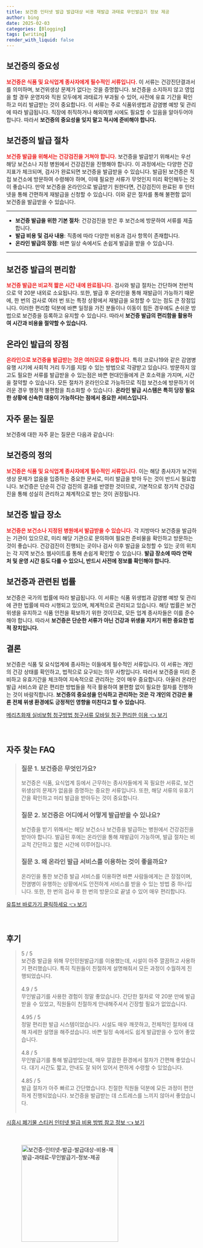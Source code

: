 ```yaml
---
title: 보건증 인터넷 발급 발급대상 비용 재발급 과태료 무인발급기 정보 제공
author: bing
date: 2025-02-03
categories: [Blogging]
tags: [writing]
render_with_liquid: false
---
```



<h2 id='보건증의 중요성'>보건증의 중요성</h2>

<p><b><span style="color: #ee2323;">보건증은 식품 및 요식업계 종사자에게 필수적인 서류입니다.</span></b> 이 서류는 건강진단결과서를 의미하며, 보건위생상 문제가 없다는 것을 증명합니다. 보건증을 소지하지 않고 영업을 할 경우 운영자와 직원 모두에게 과태료가 부과될 수 있어, 사전에 유효 기간을 확인하고 미리 발급받는 것이 중요합니다. 이 서류는 주로 식품위생법과 감염병 예방 및 관리에 따라 발급됩니다. 직장에 취직하거나 해외여행 시에도 필요할 수 있음을 알아두어야 합니다. 따라서 <b>보건증의 중요성을 잊지 말고 적시에 준비해야 합니다.</b></p>

<h2 id='보건증의 발급 절차'>보건증의 발급 절차</h2>

<p><b><span style="color: #ee2323;">보건증 발급을 위해서는 건강검진을 거쳐야 합니다.</span></b> 보건증을 발급받기 위해서는 우선 해당 보건소나 지정 병원에서 건강검진을 진행해야 합니다. 이 과정에서는 다양한 건강 지표가 체크되며, 검사가 완료되면 보건증을 발급받을 수 있습니다. 발급된 보건증은 직접 보건소에 방문하여 수령해야 하며, 이때 필요한 서류가 무엇인지 미리 확인해두는 것이 좋습니다. 만약 보건증을 온라인으로 발급받기 원한다면, 건강검진이 완료된 후 인터넷을 통해 간편하게 재발급을 신청할 수 있습니다. 이와 같은 절차를 통해 불편함 없이 보건증을 발급받을 수 있습니다.</p>

<hr />

<ul>
    <li><b>보건증 발급을 위한 기본 절차</b>: 건강검진을 받은 후 보건소에 방문하여 서류를 제출합니다.</li>
    <li><b>발급 비용 및 검사 내용</b>: 직종에 따라 다양한 비용과 검사 항목이 존재합니다.</li>
    <li><b>온라인 발급의 장점</b>: 바쁜 일상 속에서도 손쉽게 발급을 받을 수 있습니다.</li>
</ul>

<hr />

<h2 id='보건증 발급의 편리함'>보건증 발급의 편리함</h2>

<p><b><span style="color: #ee2323;">보건증 발급은 비교적 짧은 시간 내에 완료됩니다.</span></b> 검사와 발급 절차는 간단하며 전반적으로 약 20분 내외로 소요됩니다. 또한, 발급 후 온라인을 통해 재발급이 가능하기 때문에, 한 번의 검사로 여러 번 또는 특정 상황에서 재발급을 요청할 수 있는 점도 큰 장점입니다. 이러한 편리함 덕분에 바쁜 일정을 가진 분들이나 이동이 힘든 경우에도 손쉬운 방법으로 보건증을 등록하고 유지할 수 있습니다. 따라서 <b>보건증 발급의 편리함을 활용하여 시간과 비용을 절약할 수 있습니다.</b></p>

<h2 id='온라인 발급의 장점'>온라인 발급의 장점</h2>

<p><b><span style="color: #ee2323;">온라인으로 보건증을 발급받는 것은 여러모로 유용합니다.</span></b> 특히 코로나19와 같은 감염병 유행 시기에 사회적 거리 두기를 지킬 수 있는 방법으로 각광받고 있습니다. 방문하지 않고도 필요한 서류를 발급받을 수 있는점은 바쁜 현대인들에게 큰 호소력을 가지며, 시간을 절약할 수 있습니다. 모든 절차가 온라인으로 가능하므로 직접 보건소에 방문하기 어려운 경우 행정적 불편함을 최소화할 수 있습니다. <b>온라인 발급 시스템은 특히 당장 필요한 상황에 신속한 대응이 가능하다는 점에서 중요한 서비스입니다.</b></p>

<h2 id='자주 묻는 질문'>자주 묻는 질문</h2>

<p>보건증에 대한 자주 묻는 질문은 다음과 같습니다:</p>

<h2 id='보건증의 정의'>보건증의 정의</h2>

<p><b><span style="color: #ee2323;">보건증은 식품 및 요식업계 종사자에게 필수적인 서류입니다.</span></b> 이는 해당 종사자가 보건위생상 문제가 없음을 입증하는 중요한 문서로, 미리 발급을 받아 두는 것이 반드시 필요합니다. 보건증은 단순히 건강 검진의 결과를 반영한 것이므로, 기본적으로 정기적 건강검진을 통해 성실히 관리하고 체계적으로 받는 것이 권장됩니다.</p>

<h2 id='보건증 발급 장소'>보건증 발급 장소</h2>

<p><b><span style="color: #ee2323;">보건증은 보건소나 지정된 병원에서 발급받을 수 있습니다.</span></b> 각 지방마다 보건증을 발급하는 기관이 있으므로, 미리 해당 기관으로 문의하여 필요한 준비물을 확인하고 방문하는 것이 좋습니다. 건강검진이 진행되는 곳이나 검사 이후 발급을 요청할 수 있는 곳의 위치는 각 지역 보건소 웹사이트를 통해 손쉽게 확인할 수 있습니다. <b>발급 장소에 따라 연락처 및 운영 시간 등도 다를 수 있으니, 반드시 사전에 정보를 확인해야 합니다.</b></p>

<h2 id='보건증과 관련된 법률'>보건증과 관련된 법률</h2>

<p>보건증은 국가의 법률에 따라 발급됩니다. 이 서류는 식품 위생법과 감염병 예방 및 관리에 관한 법률에 따라 시행되고 있으며, 체계적으로 관리되고 있습니다. 해당 법률은 보건위생을 유지하고 식품 안전을 확보하기 위한 것이므로, 모든 업계 종사자들은 이를 준수해야 합니다. 따라서 <b>보건증은 단순한 서류가 아닌 건강과 위생을 지키기 위한 중요한 법적 장치입니다.</b></p>

<h2 id='결론'>결론</h2>

<p>보건증은 식품 및 요식업계에 종사하는 이들에게 필수적인 서류입니다. 이 서류는 개인의 건강 상태를 확인하고, 법적으로 요구되는 의무 사항입니다. 따라서 보건증을 미리 준비하고 유효기간을 체크하여 지속적으로 관리하는 것이 매우 중요합니다. 아울러 온라인 발급 서비스와 같은 편리한 방법들을 적극 활용하여 불편함 없이 필요한 절차를 진행하는 것이 바람직합니다. <b>보건증의 중요성을 인식하고 관리하는 것은 각 개인의 건강은 물론 전체 위생 환경에도 긍정적인 영향을 미친다고 할 수 있습니다.</b></p>


<p><a class="click-button" title="메리츠화재 실비보험 청구방법 청구서류 모바일 청구 편리한 이용" href="https://purplelist.github.io/posts/%EB%A9%94%EB%A6%AC%EC%B8%A0%ED%99%94%EC%9E%AC-%EC%8B%A4%EB%B9%84%EB%B3%B4%ED%97%98-%EC%B2%AD%EA%B5%AC%EB%B0%A9%EB%B2%95-%EC%B2%AD%EA%B5%AC%EC%84%9C%EB%A5%98-%EB%AA%A8%EB%B0%94%EC%9D%BC-%EC%B2%AD%EA%B5%AC-%ED%8E%B8%EB%A6%AC%ED%95%9C-%EC%9D%B4%EC%9A%A9/" rel="dofollow">메리츠화재 실비보험 청구방법 청구서류 모바일 청구 편리한 이용 👈 보기</a></p><br>
<h2 id='자주_찾는_FAQ'>자주 찾는 FAQ</h2>
<div itemscope="" itemtype="https://schema.org/FAQPage"> 
<blockquote> 
<div itemscope="" itemprop="mainEntity" itemtype="https://schema.org/Question"> 
<h3 itemprop="name">질문 1. 보건증은 무엇인가요?</h3> 
<div itemscope="" itemprop="acceptedAnswer" itemtype="https://schema.org/Answer"> 
<span itemprop="text"> 
<p>보건증은 식품, 요식업계 등에서 근무하는 종사자들에게 꼭 필요한 서류로, 보건위생상의 문제가 없음을 증명하는 중요한 서류입니다. 또한, 해당 서류의 유효기간을 확인하고 미리 발급을 받아두는 것이 중요합니다.</p> 
</span> 
</div> 
</div> 

<div itemscope="" itemprop="mainEntity" itemtype="https://schema.org/Question"> 
<h3 itemprop="name">질문 2. 보건증은 어디에서 어떻게 발급받을 수 있나요?</h3> 
<div itemscope="" itemprop="acceptedAnswer" itemtype="https://schema.org/Answer"> 
<span itemprop="text"> 
<p>보건증을 받기 위해서는 해당 보건소나 보건증을 발급하는 병원에서 건강검진을 받아야 합니다. 발급된 후에는 온라인을 통해 재발급이 가능하며, 발급 절차는 비교적 간단하고 짧은 시간에 이루어집니다.</p> 
</span> 
</div> 
</div> 

<div itemscope="" itemprop="mainEntity" itemtype="https://schema.org/Question"> 
<h3 itemprop="name">질문 3. 왜 온라인 발급 서비스를 이용하는 것이 좋을까요?</h3> 
<div itemscope="" itemprop="acceptedAnswer" itemtype="https://schema.org/Answer"> 
<span itemprop="text"> 
<p>온라인을 통한 보건증 발급 서비스를 이용하면 바쁜 사람들에게는 큰 장점이며, 전염병이 유행하는 상황에서도 안전하게 서비스를 받을 수 있는 방법 중 하나입니다. 또한, 한 번의 검사 후 한 번의 방문으로 끝낼 수 있어 매우 편리합니다.</p> 
</span> 
</div> 
</div> 
</blockquote> 
</div>
<p><a class="click-button" title="유튜브 바로가기 클릭하세요" href="https://purplelist.github.io/posts/%EC%9C%A0%ED%8A%9C%EB%B8%8C-%EB%B0%94%EB%A1%9C%EA%B0%80%EA%B8%B0-%ED%81%B4%EB%A6%AD%ED%95%98%EC%84%B8%EC%9A%94/" rel="dofollow">유튜브 바로가기 클릭하세요 👈 보기</a></p><br>
<h2 id='후기'>후기</h2>
<div itemscope itemtype="https://schema.org/Product">
  <blockquote>
  <div itemprop="review" itemscope itemtype="https://schema.org/Review">
      <div itemprop="reviewRating" itemscope itemtype="https://schema.org/Rating"> <span itemprop="ratingValue">5</span> / <span itemprop="bestRating">5</span> </div>
      <span itemprop="reviewBody">보건증 발급을 위해 무인민원발급기를 이용했는데, 시설이 아주 깔끔하고 사용하기 편리했습니다. 특히 직원들이 친절하게 설명해줘서 모든 과정이 수월하게 진행되었습니다.</span>
  </div>
  <br>
  <div itemprop="review" itemscope itemtype="https://schema.org/Review">
      <div itemprop="reviewRating" itemscope itemtype="https://schema.org/Rating"> <span itemprop="ratingValue">4.9</span> / <span itemprop="bestRating">5</span> </div>
      <span itemprop="reviewBody">무인발급기를 사용한 경험이 정말 좋았습니다. 간단한 절차로 약 20분 만에 발급받을 수 있었고, 직원들이 친절하게 안내해주셔서 긴장할 필요가 없었습니다.</span>
  </div>
  <br>
  <div itemprop="review" itemscope itemtype="https://schema.org/Review">
      <div itemprop="reviewRating" itemscope itemtype="https://schema.org/Rating"> <span itemprop="ratingValue">4.95</span> / <span itemprop="bestRating">5</span> </div>
      <span itemprop="reviewBody">정말 편리한 발급 시스템이었습니다. 시설도 매우 깨끗하고, 전체적인 절차에 대해 자세한 설명을 해주셨습니다. 바쁜 일정 속에서도 쉽게 발급받을 수 있어 좋았습니다.</span>
  </div>
  <br>
  <div itemprop="review" itemscope itemtype="https://schema.org/Review">
      <div itemprop="reviewRating" itemscope itemtype="https://schema.org/Rating"> <span itemprop="ratingValue">4.8</span> / <span itemprop="bestRating">5</span> </div>
      <span itemprop="reviewBody">무인발급기를 통해 발급받았는데, 매우 깔끔한 환경에서 절차가 간편해 좋았습니다. 대기 시간도 짧고, 안내도 잘 되어 있어서 편하게 수령할 수 있었습니다.</span>
  </div>
  <br>
  <div itemprop="review" itemscope itemtype="https://schema.org/Review">
      <div itemprop="reviewRating" itemscope itemtype="https://schema.org/Rating"> <span itemprop="ratingValue">4.85</span> / <span itemprop="bestRating">5</span> </div>
      <span itemprop="reviewBody">발급 절차가 아주 빠르고 간단했습니다. 친절한 직원들 덕분에 모든 과정이 편안하게 진행되었습니다. 보건증을 발급받는 데 스트레스를 느끼지 않아서 좋았습니다.</span>
  </div>
  <br>
  </blockquote>
</div>
<p><a class="click-button" title="시흥시 폐기물 스티커 인터넷 발급 비용 방법 참고 정보" href="https://purplelist.github.io/posts/%EC%8B%9C%ED%9D%A5%EC%8B%9C-%ED%8F%90%EA%B8%B0%EB%AC%BC-%EC%8A%A4%ED%8B%B0%EC%BB%A4-%EC%9D%B8%ED%84%B0%EB%84%B7-%EB%B0%9C%EA%B8%89-%EB%B9%84%EC%9A%A9-%EB%B0%A9%EB%B2%95-%EC%B0%B8%EA%B3%A0-%EC%A0%95%EB%B3%B4/" rel="dofollow">시흥시 폐기물 스티커 인터넷 발급 비용 방법 참고 정보 👈 보기</a></p><br>
<figure class="image"><img src="https://purplelist.github.io/assets/img/thumbnail/보건증-인터넷-발급-발급대상-비용-재발급-과태료-무인발급기-정보-제공.webp" alt="보건증-인터넷-발급-발급대상-비용-재발급-과태료-무인발급기-정보-제공" width="256" height="256"></figure>